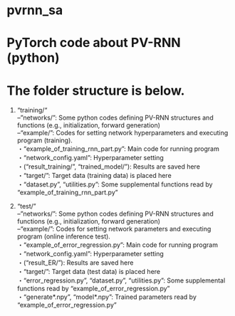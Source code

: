 # pvrnn_sa
# PyTorch code about PV-RNN (python)
# The folder structure is below.  

1. “training/“  
  –”networks/”: Some python codes defining PV-RNN structures and functions (e.g., initialization, forward generation)  
  –“example/”: Codes for setting network hyperparameters and executing program (training).  
    ・“example_of_training_rnn_part.py”: Main code for running program  
    ・“network_config.yaml”: Hyperparameter setting  
    ・(“result_training/”, “trained_model/”): Results are saved here  
    ・“target/”: Target data (training data) is placed here  
    ・“dataset.py”, “utilities.py”: Some supplemental functions read by “example_of_training_rnn_part.py”  
    
2. “test/”  
  –”networks/”: Some python codes defining PV-RNN structures and functions (e.g., initialization, forward generation)  
  –“example/”: Codes for setting network parameters and executing program (online inference test).  
    ・“example_of_error_regression.py”: Main code for running program  
    ・“network_config.yaml”: Hyperparameter setting  
    ・(“result_ER/”): Results are saved here  
    ・“target/”: Target data (test data) is placed here  
    ・“error_regression.py”, “dataset.py”, “utilities.py”: Some supplemental functions read by “example_of_error_regression.py”  
    ・“generate*.npy”, “model*.npy”: Trained parameters read by “example_of_error_regression.py” 
